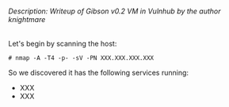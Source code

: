 ###### Description: Writeup of Gibson v0.2 VM in Vulnhub by the author knightmare

Let's begin by scanning the host: 

```
# nmap -A -T4 -p- -sV -PN XXX.XXX.XXX.XXX
```

So we discovered it has the following services running:
- XXX
- XXX


